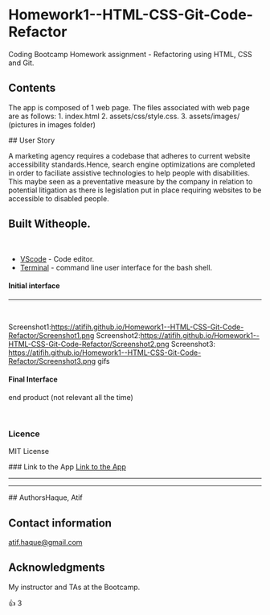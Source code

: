 # Homework1--HTML-CSS-Git-Code-Refactor
Coding Bootcamp Homework assignment - Refactoring using HTML, CSS and Git.
​
## Contents
<p>
The app is composed of 1 web page. The files associated with web page are as follows:
  1. index.html
  2. assets/css/style.css.
  3. assets/images/
   (pictures in images folder)

</p>
​
## User Story
<p>
A marketing agency requires a codebase that adheres to current website accessibility standards.Hence, search engine optimizations are completed in order to faciliate assistive technologies to help people with disabilities. This maybe seen as a preventative measure by the company in relation to potential litigation as there is legislation put in place requiring websites to be accessible to disabled people. 
</p> 

## Built Witheople.
​
* [VScode](https://code.visualstudio.com/) - Code editor.
* [Terminal](https:///) - command line user interface for the bash shell.
​
#### Initial interface
<hr>
​

Screenshot1:https://atifih.github.io/Homework1--HTML-CSS-Git-Code-Refactor/Screenshot1.png
Screenshot2:https://atifih.github.io/Homework1--HTML-CSS-Git-Code-Refactor/Screenshot2.png
Screenshot3: https://atifih.github.io/Homework1--HTML-CSS-Git-Code-Refactor/Screenshot3.png
gifs
​
#### Final Interface

end product (not relevant all the time)

​
### Licence
<p>
MIT License
</p>
### Link to the App
<a href="https://atifih.github.io/Homework1--HTML-CSS-Git-Code-Refactor/">Link to the App</a><hr>
<hr>
​
## Authors
​
Haque, Atif
         
## Contact information
atif.haque@gmail.com
## Acknowledgments
My instructor and TAs at the Bootcamp.


:+1:
3

